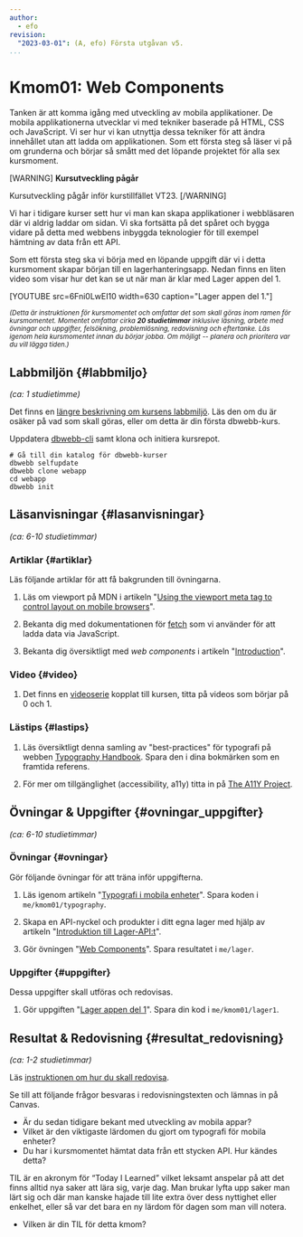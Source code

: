 ```yaml
---
author:
  - efo
revision:
  "2023-03-01": (A, efo) Första utgåvan v5.
...
```

Kmom01: Web Components
==================================

Tanken är att komma igång med utveckling av mobila applikationer. De mobila applikationerna utvecklar vi med tekniker baserade på HTML, CSS och JavaScript. Vi ser hur vi kan utnyttja dessa tekniker för att ändra innehållet utan att ladda om applikationen. Som ett första steg så läser vi på om grunderna och börjar så smått med det löpande projektet för alla sex kursmoment.



<!--more-->



[WARNING]
**Kursutveckling pågår**

Kursutveckling pågår inför kurstillfället VT23.
[/WARNING]



Vi har i tidigare kurser sett hur vi man kan skapa applikationer i webbläsaren där vi aldrig laddar om sidan. Vi ska fortsätta på det spåret och bygga vidare på detta med webbens inbyggda teknologier för till exempel hämtning av data från ett API.

Som ett första steg ska vi börja med en löpande uppgift där vi i detta kursmoment skapar början till en lagerhanteringsapp. Nedan finns en liten video som visar hur det kan se ut när man är klar med Lager appen del 1.

[YOUTUBE src=6Fni0LwEI10 width=630 caption="Lager appen del 1."]



<small><i>(Detta är instruktionen för kursmomentet och omfattar det som skall göras inom ramen för kursmomentet. Momentet omfattar cirka **20 studietimmar** inklusive läsning, arbete med övningar och uppgifter, felsökning, problemlösning, redovisning och eftertanke. Läs igenom hela kursmomentet innan du börjar jobba. Om möjligt -- planera och prioritera var du vill lägga tiden.)</i></small>



Labbmiljön  {#labbmiljo}
---------------------------------

*(ca: 1 studietimme)*

Det finns en [längre beskrivning om kursens labbmiljö](./../installera-labbmiljo). Läs den om du är osäker på vad som skall göras, eller om detta är din första dbwebb-kurs.

Uppdatera [dbwebb-cli](dbwebb-cli) samt klona och initiera kursrepot.

```text
# Gå till din katalog för dbwebb-kurser
dbwebb selfupdate
dbwebb clone webapp
cd webapp
dbwebb init
```



Läsanvisningar  {#lasanvisningar}
---------------------------------

*(ca: 6-10 studietimmar)*



### Artiklar {#artiklar}

Läs följande artiklar för att få bakgrunden till övningarna.

1. Läs om viewport på MDN i artikeln "[Using the viewport meta tag to control layout on mobile browsers](https://developer.mozilla.org/en-US/docs/Web/HTML/Viewport_meta_tag)".

1. Bekanta dig med dokumentationen för [fetch](https://developer.mozilla.org/en-US/docs/Web/API/Fetch_API) som vi använder för att ladda data via JavaScript.

1. Bekanta dig översiktligt med _web components_ i artikeln "[Introduction](https://www.webcomponents.org/introduction)".



### Video {#video}

1. Det finns en [videoserie](https://www.youtube.com/playlist?list=PLKtP9l5q3ce_CbhJOudHjxkjYofM98kvh) kopplat till kursen, titta på videos som börjar på 0 och 1.



### Lästips {#lastips}

1. Läs översiktligt denna samling av "best-practices" för typografi på webben [Typography Handbook](http://typographyhandbook.com). Spara den i dina bokmärken som en framtida referens.

1. För mer om tillgänglighet (accessibility, a11y) titta in på [The A11Y Project](https://a11yproject.com/).



Övningar & Uppgifter  {#ovningar_uppgifter}
-------------------------------------------

*(ca: 6-10 studietimmar)*



### Övningar {#ovningar}

Gör följande övningar för att träna inför uppgifterna.

1. Läs igenom artikeln "[Typografi i mobila enheter](kunskap/typografi-i-mobila-enheter)". Spara koden i `me/kmom01/typography`.

1. Skapa en API-nyckel och produkter i ditt egna lager med hjälp av artikeln "[Introduktion till Lager-API:t](kunskap/introduktion-till-lager-api)".

1. Gör övningen "[Web Components](kunskap/web-components)". Spara resultatet i `me/lager`.



### Uppgifter {#uppgifter}

Dessa uppgifter skall utföras och redovisas.

1. Gör uppgiften "[Lager appen del 1](uppgift/lager-appen-del-1)". Spara din kod i `me/kmom01/lager1`.



Resultat & Redovisning  {#resultat_redovisning}
-----------------------------------------------

*(ca: 1-2 studietimmar)*

Läs [instruktionen om hur du skall redovisa](./../redovisa).

Se till att följande frågor besvaras i redovisningstexten och lämnas in på Canvas.

* Är du sedan tidigare bekant med utveckling av mobila appar?
* Vilket är den viktigaste lärdomen du gjort om typografi för mobila enheter?
* Du har i kursmomentet hämtat data från ett stycken API. Hur kändes detta?

TIL är en akronym för “Today I Learned” vilket leksamt anspelar på att det finns alltid nya saker att lära sig, varje dag. Man brukar lyfta upp saker man lärt sig och där man kanske hajade till lite extra över dess nyttighet eller enkelhet, eller så var det bara en ny lärdom för dagen som man vill notera.

* Vilken är din TIL för detta kmom?
